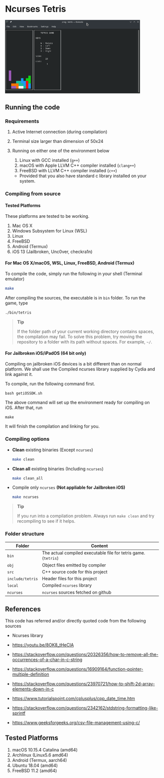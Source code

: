 # Ncurses Tetris

<img src="README.assets/image-20200509153732356.png" alt="image-20200509153732356" style="zoom:50%;" />

## Running the code

### Requirements

1. Active Internet connection (during compilation)

2. Terminal size larger than dimension of 50x24

3. Running on either one of the environment below

   1. Linux with GCC installed (`g++`)
   2. macOS with Apple LLVM C++ compiler installed (`clang++`)
   3. FreeBSD with LLVM C++ compiler installed (`c++`)

   - Provided that you also have standard c library installed on your system.


### Compiling from source

#### Tested Platforms

These platforms are tested to be working.

1. Mac OS X
2. Windows Subsystem for Linux (WSL)
3. Linux
4. FreeBSD
5. Android (Termux)
6. iOS 13 (Jailbroken, Unc0ver, checkra1n)

#### For Mac OS X/macOS, WSL, Linux, FreeBSD, Android (Termux)

To compile the code, simply run the following in your shell (Terminal emulator)

```sh
make
```

After compiling the sources, the executable is in `bin` folder. To run the game, type

```sh
./bin/tetris
```

> **Tip**
>
> If the folder path of your current working directory contains spaces, the compilation may fail.
> To solve this problem, try moving the repository to a folder with its path without spaces. For example, `~/`.

#### For Jailbroken iOS/iPadOS (64 bit only)

Compiling on jailbroken iOS devices is a bit different than on normal platform. We shall use the Compiled ncurses library supplied by Cydia and link against it.

To compile, run the following command first.

```shell
bash getiOSSDK.sh
```

The above command will set up the environment ready for compiling on iOS. After that, run

```shell
make
```

It will finish the compilation and linking for you.

### Compiling options

- **Clean** existing binaries (Except `ncurses`)

  ```sh
  make clean
  ```

- **Clean all** existing binaries (Including `ncurses`)

  ```sh
  make clean_all
  ```
  
- Compile only `ncurses` **(Not appliable for Jailbroken iOS)**

  ```sh
  make ncurses
  ```

> **Tip**
>
> If you run into a compilation problem. Always run `make clean` and try recompiling to see if it helps.

### Folder structure

| Folder           | Content                                                      |
| ---------------- | ------------------------------------------------------------ |
| `bin`            | The actual compiled executable file for tetris game. (`tetris`) |
| `obj`            | Object files emitted by compiler                             |
| `src`            | C++ source code for this project                             |
| `include/tetris` | Header files for this project                                |
| `local`          | Compiled `ncurses` library                                   |
| `ncurses`        | `ncurses` sources fetched on github                          |

## References

This code has referred and/or directly quoted code from the following sources

- Ncurses library

-  https://youtu.be/8OK8_tHeCIA

- https://stackoverflow.com/questions/20326356/how-to-remove-all-the-occurrences-of-a-char-in-c-string
- https://stackoverflow.com/questions/16909164/function-pointer-multiple-definition
- https://stackoverflow.com/questions/23970721/how-to-shift-2d-array-elements-down-in-c
- https://www.tutorialspoint.com/cplusplus/cpp_date_time.htm
- https://stackoverflow.com/questions/2342162/stdstring-formatting-like-sprintf
- https://www.geeksforgeeks.org/csv-file-management-using-c/

## Tested Platforms 

1. macOS 10.15.4 Catalina (amd64)
2. Archlinux (Linux5.6 amd64)
3. Android (Termux, aarch64)
4. Ubuntu 18.04 (amd64)
5. FreeBSD 11.2 (amd64)

